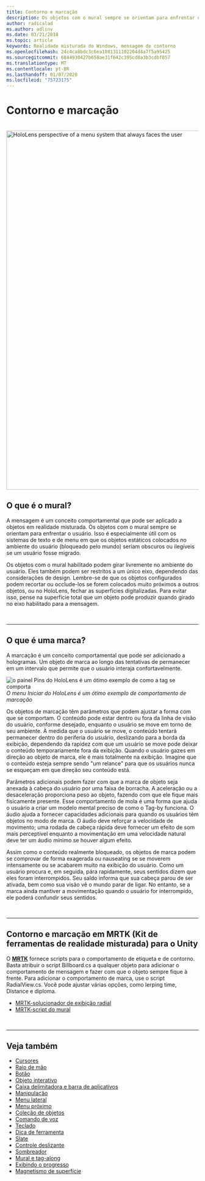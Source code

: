 ```yaml
---
title: Contorno e marcação
description: Os objetos com o mural sempre se orientam para enfrentar o usuário.
author: radicalad
ms.author: adlinv
ms.date: 03/21/2018
ms.topic: article
keywords: Realidade misturada do Windows, mensagem de contorno
ms.openlocfilehash: 24c4ca8bdc3c6ea1081311102204d4a7f5a95425
ms.sourcegitcommit: 6844930427b658ae31f642c395cd8a3b3cdbf857
ms.translationtype: MT
ms.contentlocale: pt-BR
ms.lasthandoff: 01/07/2020
ms.locfileid: "75723175"
---
```

# <a name="billboarding-and-tag-along"></a>Contorno e marcação

<br>

<img src="images/UX/MRTK_TagAlong.gif" alt="HoloLens perspective of a menu system that always faces the user" width="940px">
<br>

## <a name="what-is-billboarding"></a>O que é o mural?

A mensagem é um conceito comportamental que pode ser aplicado a objetos em realidade misturada. Os objetos com o mural sempre se orientam para enfrentar o usuário. Isso é especialmente útil com os sistemas de texto e de menu em que os objetos estáticos colocados no ambiente do usuário (bloqueado pelo mundo) seriam obscuros ou ilegíveis se um usuário fosse migrado.

Os objetos com o mural habilitado podem girar livremente no ambiente do usuário. Eles também podem ser restritos a um único eixo, dependendo das considerações de design. Lembre-se de que os objetos configurados podem recortar ou occlude-los se forem colocados muito próximos a outros objetos, ou no HoloLens, fechar as superfícies digitalizadas. Para evitar isso, pense na superfície total que um objeto pode produzir quando girado no eixo habilitado para a mensagem.

<br>

---
## <a name="what-is-a-tag-along"></a>O que é uma marca?

A marcação é um conceito comportamental que pode ser adicionado a hologramas. Um objeto de marca ao longo das tentativas de permanecer em um intervalo que permite que o usuário interaja confortavelmente.

![o painel Pins do HoloLens é um ótimo exemplo de como a tag se comporta](images/tagalong-1000px.jpg)<br>
*O menu Iniciar do HoloLens é um ótimo exemplo de comportamento de marcação*

Os objetos de marcação têm parâmetros que podem ajustar a forma com que se comportam. O conteúdo pode estar dentro ou fora da linha de visão do usuário, conforme desejado, enquanto o usuário se move em torno de seu ambiente. À medida que o usuário se move, o conteúdo tentará permanecer dentro do periferia do usuário, deslizando para a borda da exibição, dependendo da rapidez com que um usuário se move pode deixar o conteúdo temporariamente fora da exibição. Quando o usuário gazes em direção ao objeto de marca, ele é mais totalmente na exibição. Imagine que o conteúdo esteja sempre sendo "um relance" para que os usuários nunca se esqueçam em que direção seu conteúdo está.

Parâmetros adicionais podem fazer com que a marca de objeto seja anexada à cabeça do usuário por uma faixa de borracha. A aceleração ou a desaceleração proporciona peso ao objeto, fazendo com que ele fique mais fisicamente presente. Esse comportamento de mola é uma forma que ajuda o usuário a criar um modelo mental preciso de como o Tag-by funciona. O áudio ajuda a fornecer capacidades adicionais para quando os usuários têm objetos no modo de marca. O áudio deve reforçar a velocidade de movimento; uma rodada de cabeça rápida deve fornecer um efeito de som mais perceptível enquanto a movimentação em uma velocidade natural deve ter um áudio mínimo se houver algum efeito.

Assim como o conteúdo realmente bloqueado, os objetos de marca podem se comprovar de forma exagerada ou nauseating se se moverem intensamente ou se acabarem muito na exibição do usuário. Como um usuário procura e, em seguida, pára rapidamente, seus sentidos dizem que eles foram interrompidos. Seu saldo informa que sua cabeça parou de ser ativada, bem como sua visão vê o mundo parar de ligar. No entanto, se a marca ainda mantiver a movimentação quando o usuário for interrompido, ele poderá confundir seus sentidos.

<br>

---

## <a name="billboarding-and-tag-along-in-mrtk-mixed-reality-toolkit-for-unity"></a>Contorno e marcação em MRTK (Kit de ferramentas de realidade misturada) para o Unity
O **[MRTK](https://github.com/Microsoft/MixedRealityToolkit-Unity)** fornece scripts para o comportamento de etiqueta e de contorno. Basta atribuir o script Billboard.cs a qualquer objeto para adicionar o comportamento de mensagem e fazer com que o objeto sempre fique à frente. Para adicionar o comportamento de marca, use o script RadialView.cs. Você pode ajustar várias opções, como lerping time, Distance e diploma.

* [MRTK-solucionador de exibição radial](https://microsoft.github.io/MixedRealityToolkit-Unity/Documentation/README_Solver.html#radialview)
* [MRTK-script do mural](https://github.com/microsoft/MixedRealityToolkit-Unity/blob/mrtk_release/Assets/MixedRealityToolkit.SDK/Features/UX/Scripts/Utilities/Billboard.cs)


<br>

---

## <a name="see-also"></a>Veja também

* [Cursores](cursors.md)
* [Raio de mão](point-and-commit.md)
* [Botão](button.md)
* [Objeto interativo](interactable-object.md)
* [Caixa delimitadora e barra de aplicativos](app-bar-and-bounding-box.md)
* [Manipulação](direct-manipulation.md)
* [Menu lateral](hand-menu.md)
* [Menu próximo](near-menu.md)
* [Coleção de objetos](object-collection.md)
* [Comando de voz](voice-input.md)
* [Teclado](keyboard.md)
* [Dica de ferramenta](tooltip.md)
* [Slate](slate.md)
* [Controle deslizante](slider.md)
* [Sombreador](shader.md)
* [Mural e tag-along](billboarding-and-tag-along.md)
* [Exibindo o progresso](progress.md)
* [Magnetismo de superfície](surface-magnetism.md)
